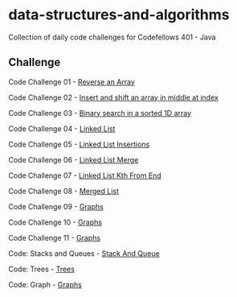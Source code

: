 # data-structures-and-algorithms
Collection of daily code challenges for Codefellows 401 - Java

## Challenge
Code Challenge 01 - [Reverse an Array](assets/challenge_readmes/ArrayReverse.md)

Code Challenge 02 - [Insert and shift an array in middle at index](assets/challenge_readmes/ArrayShift.md)

Code Challenge 03 - [Binary search in a sorted 1D array](assets/challenge_readmes/BinarySearch.md)

Code Challenge 04 - [Linked List](assets/challenge_readmes/LinkedList.md)

Code Challenge 05 - [Linked List Insertions](assets/challenge_readmes/LinkedListInsertion.md)

Code Challenge 06 - [Linked List Merge](assets/challenge_readmes/ll_merge.md)

Code Challenge 07 - [Linked List Kth From End](assets/challenge_readmes/ll_kth_from_end.md)

Code Challenge 08 - [Merged List](assets/challenge_readmes/ll_merged.md)

Code Challenge 09 - [Graphs](assets/challenge_readmes/Graphs.md)

Code Challenge 10 - [Graphs](assets/challenge_readmes/Graphs.md)

Code Challenge 11 - [Graphs](assets/challenge_readmes/Graphs.md)

Code: Stacks and Queues - [Stack And Queue](assets/challenge_readmes/stack_and_queue.md)

Code: Trees - [Trees](assets/challenge_readmes/Trees.md)

Code: Graph - [Graphs](assets/challenge_readmes/Graphs.md)





